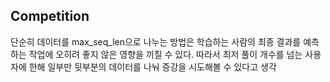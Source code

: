 ## Competition
단순히 데이터를 max_seq_len으로 나누는 방법은 학습하는 사람의 최종 결과를 예측하는 작업에 오히려 좋지 않은 영향을 끼칠 수 있다. 따라서 최저 풀이 개수를 넘는 사용자에 한해 일부만 뒷부분의 데이터를 나눠 증강을 시도해볼 수 있다고 생각
